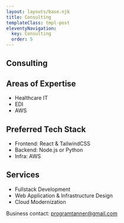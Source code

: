 ```yaml
---
layout: layouts/base.njk
title: Consulting
templateClass: tmpl-post
eleventyNavigation:
  key: Consulting
  order: 5
---
```


## Consulting

## Areas of Expertise
- Healthcare IT 
- EDI 
- AWS

## Preferred Tech Stack
- Frontend: React & TailwindCSS
- Backend: Node.js or Python
- Infra: AWS 

## Services
- Fullstack Development
- Web Application & Infrastructure Design
- Cloud Modernization

Business contact:
<programtanner@gmail.com>